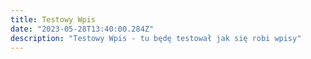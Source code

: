 ```yaml
---
title: Testowy Wpis
date: "2023-05-28T13:40:00.284Z"
description: "Testowy Wpis - tu będę testował jak się robi wpisy"
---
```


